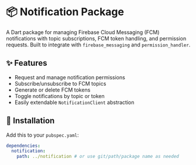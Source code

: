 # 📦 Notification Package

A Dart package for managing Firebase Cloud Messaging (FCM) notifications with topic subscriptions, FCM token handling, and permission requests. Built to integrate with `firebase_messaging` and `permission_handler`.

## ✨ Features

- Request and manage notification permissions
- Subscribe/unsubscribe to FCM topics
- Generate or delete FCM tokens
- Toggle notifications by topic or token
- Easily extendable `NotificationClient` abstraction

## 🚀 Installation

Add this to your `pubspec.yaml`:

```yaml
dependencies:
  notification:
    path: ../notification # or use git/path/package name as needed
```
